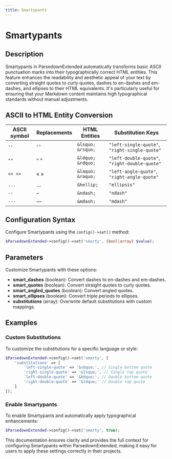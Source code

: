 ```yaml
---
title: Smartypants
---
```


# Smartypants

## Description

Smartypants in ParsedownExtended automatically transforms basic ASCII punctuation marks into their typographically correct HTML entities. This feature enhances the readability and aesthetic appeal of your text by converting straight quotes to curly quotes, dashes to en-dashes and em-dashes, and ellipses to their HTML equivalents. It's particularly useful for ensuring that your Markdown content maintains high typographical standards without manual adjustments.

## ASCII to HTML Entity Conversion

| ASCII symbol | Replacements    | HTML Entities       | Substitution Keys                  |
| ------------ | --------------- | ------------------- | ---------------------------------- |
| `''`         | &lsquo; &rsquo; | `&lsquo;` `&rsquo;` | `"left-single-quote"`, `"right-single-quote"` |
| `""`         | &ldquo; &rdquo; | `&ldquo;` `&rdquo;` | `"left-double-quote"`, `"right-double-quote"` |
| `<< >>`      | &laquo; &raquo; | `&laquo;` `&raquo;` | `"left-angle-quote"`, `"right-angle-quote"`   |
| `...`        | &hellip;        | `&hellip;`          | `"ellipsis"`                        |
| `--`         | &ndash;         | `&ndash;`           | `"ndash"`                           |
| `---`        | &mdash;         | `&mdash;`           | `"mdash"`                           |

## Configuration Syntax

Configure Smartypants using the `config()->set()` method:

```php
$ParsedownExtended->config()->set('smarty', (bool|array) $value);
```

## Parameters

Customize Smartypants with these options:

- **smart_dashes** (boolean): Convert dashes to en-dashes and em-dashes.
- **smart_quotes** (boolean): Convert straight quotes to curly quotes.
- **smart_angled_quotes** (boolean): Convert angled quotes.
- **smart_ellipses** (boolean): Convert triple periods to ellipses.
- **substitutions** (array): Overwrite default substitutions with custom mappings.

## Examples

### Custom Substitutions

To customize the substitutions for a specific language or style:

```php
$ParsedownExtended->config()->set('smarty', [
    'substitutions' => [
        'left-single-quote' => '&sbquo;', // Single bottom quote
        'right-single-quote' => '&lsquo;', // Single top quote
        'left-double-quote' => '&bdquo;', // Double bottom quote
        'right-double-quote' => '&ldquo;' // Double top quote
    ]
]);
```

### Enable Smartypants

To enable Smartypants and automatically apply typographical enhancements:

```php
$ParsedownExtended->config()->set('smarty', true);
```

This documentation ensures clarity and provides the full context for configuring Smartypants within ParsedownExtended, making it easy for users to apply these settings correctly in their projects.